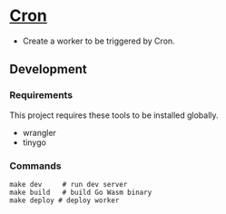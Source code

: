 # [Cron](https://developers.cloudflare.com/workers/platform/triggers/cron-triggers/)

* Create a worker to be triggered by Cron.

## Development

### Requirements

This project requires these tools to be installed globally.

* wrangler
* tinygo

### Commands

```
make dev     # run dev server
make build   # build Go Wasm binary
make deploy # deploy worker
```
